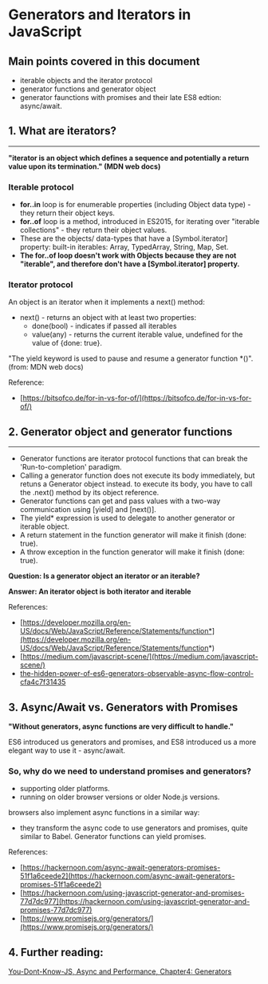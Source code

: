 # Generators and Iterators in JavaScript

## Main points covered in this document
- iterable objects and the iterator protocol
- generator functions and generator object
- generator faunctions with promises and their late ES8 edtion: async/await.


## 1. What are iterators?
--------------------
**"iterator is an object which defines a sequence and potentially a return value upon its termination." (MDN web docs)**

### Iterable protocol
- **for..in** loop is for enumerable properties (including Object data type) - they return their object keys.
- **for..of** loop is a method, introduced in ES2015, for iterating over "iterable collections" - they return their object values.
- These are the objects/ data-types that have a [Symbol.iterator] property:
    built-in iterables: Array, TypedArray, String, Map, Set. 
- **The for..of loop doesn't work with Objects because they are not "iterable", and therefore don't have a [Symbol.iterator] property.**

### Iterator protocol
An object is an iterator when it implements a next() method:
- next() - returns an object with at least two properties:
    - done(bool) - indicates if passed all iterables
    - value(any) - returns the current iterable value, undefined for the value of {done: true}.
   
"The yield keyword is used to pause and resume a generator function *()". (from: MDN web docs)

Reference:

- [https://bitsofco.de/for-in-vs-for-of/](https://bitsofco.de/for-in-vs-for-of/)


## 2. Generator object and generator functions
--------------------
- Generator functions are iterator protocol functions that can break the 'Run-to-completion' paradigm.
- Calling a generator function does not execute its body immediately, but retuns a Generator object instead.
    to execute its body, you have to call the .next() method by its object reference.
- Generator functions can get and pass values with a two-way communication using [yield] and [next()].
- The yield* expression is used to delegate to another generator or iterable object.
- A return statement in the function generator will make it finish (done: true).
- A throw exception in the function generator will make it finish (done: true).
  
**Question: Is a generator object an iterator or an iterable?**

**Answer: An iterator object is both iterator and iterable**

References:

- [https://developer.mozilla.org/en-US/docs/Web/JavaScript/Reference/Statements/function*](https://developer.mozilla.org/en-US/docs/Web/JavaScript/Reference/Statements/function*)
- [https://medium.com/javascript-scene/](https://medium.com/javascript-scene/)
- [the-hidden-power-of-es6-generators-observable-async-flow-control-cfa4c7f31435](the-hidden-power-of-es6-generators-observable-async-flow-control-cfa4c7f31435)


## 3. Async/Await vs. Generators with Promises
**"Without generators, async functions are very difficult to handle."**

ES6 introduced us generators and promises, and ES8 introduced us a more elegant way to use it - async/await. 
### So, why do we need to understand promises and generators?
- supporting older platforms.
- running on older browser versions or older Node.js versions.

browsers also implement async functions in a similar way:
- they transform the async code to use generators and promises, quite similar to Babel.
Generator functions can yield promises.


References:

- [https://hackernoon.com/async-await-generators-promises-51f1a6ceede2](https://hackernoon.com/async-await-generators-promises-51f1a6ceede2)
- [https://hackernoon.com/using-javascript-generator-and-promises-77d7dc977](https://hackernoon.com/using-javascript-generator-and-promises-77d7dc977)
- [https://www.promisejs.org/generators/](https://www.promisejs.org/generators/)

## 4. Further reading:
[You-Dont-Know-JS, Async and Performance, Chapter4: Generators](https://github.com/getify/You-Dont-Know-JS/blob/master/async%20%26%20performance/ch4.md)
